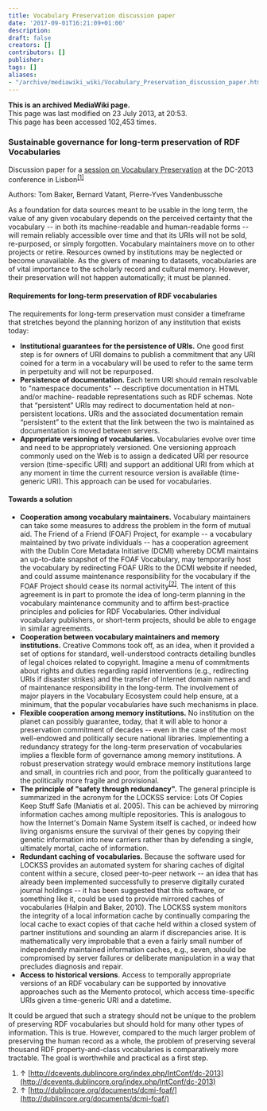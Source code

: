 ```yaml
---
title: Vocabulary Preservation discussion paper
date: '2017-09-01T16:21:09+01:00'
description: 
draft: false
creators: []
contributors: []
publisher: 
tags: []
aliases:
- "/archive/mediawiki_wiki/Vocabulary_Preservation_discussion_paper.html"
---
```


 **This is an archived MediaWiki page.**  
This page was last modified on 23 July 2013, at 20:53.  
This page has been accessed 102,453 times.

### Sustainable governance for long-term preservation of RDF Vocabularies 

Discussion paper for a [session on Vocabulary Preservation](/archive/mediawiki_wiki/Vocabulary_Preservation_session "Vocabulary Preservation session") at the DC-2013 conference in Lisbon<sup id="cite_ref-0" class="reference"><a href="#cite_note-0">[1]</a></sup>

Authors: Tom Baker, Bernard Vatant, Pierre-Yves Vandenbussche

As a foundation for data sources meant to be usable in the long term, the value of any given vocabulary depends on the perceived certainty that the vocabulary -- in both its machine-readable and human-readable forms -- will remain reliably accessible over time and that its URIs will not be sold, re-purposed, or simply forgotten. Vocabulary maintainers move on to other projects or retire. Resources owned by institutions may be neglected or become unavailable. As the givers of meaning to datasets, vocabularies are of vital importance to the scholarly record and cultural memory. However, their preservation will not happen automatically; it must be planned.

#### Requirements for long-term preservation of RDF vocabularies 

The requirements for long-term preservation must consider a timeframe that stretches beyond the planning horizon of any institution that exists today:

- **Institutional guarantees for the persistence of URIs.** One good first step is for owners of URI domains to publish a commitment that any URI coined for a term in a vocabulary will be used to refer to the same term in perpetuity and will not be repurposed. 
- **Persistence of documentation.** Each term URI should remain resolvable to "namespace documents" -- descriptive documentation in HTML and/or machine- readable representations such as RDF schemas. Note that “persistent” URIs may redirect to documentation held at non-persistent locations. URIs and the associated documentation remain “persistent” to the extent that the link between the two is maintained as documentation is moved between servers.
- **Appropriate versioning of vocabularies.** Vocabularies evolve over time and need to be appropriately versioned. One versioning approach commonly used on the Web is to assign a dedicated URI per resource version (time-specific URI) and support an additional URI from which at any moment in time the current resource version is available (time-generic URI). This approach can be used for vocabularies.

#### Towards a solution 

- **Cooperation among vocabulary maintainers.** Vocabulary maintainers can take some measures to address the problem in the form of mutual aid. The Friend of a Friend (FOAF) Project, for example -- a vocabulary maintained by two private individuals -- has a cooperation agreement with the Dublin Core Metadata Initiative (DCMI) whereby DCMI maintains an up-to-date snapshot of the FOAF Vocabulary, may temporarily host the vocabulary by redirecting FOAF URIs to the DCMI website if needed, and could assume maintenance responsibility for the vocabulary if the FOAF Project should cease its normal activity<sup id="cite_ref-1" class="reference"><a href="#cite_note-1">[2]</a></sup>. The intent of this agreement is in part to promote the idea of long-term planning in the vocabulary maintenance community and to affirm best-practice principles and policies for RDF Vocabularies. Other individual vocabulary publishers, or short-term projects, should be able to engage in similar agreements.
- **Cooperation between vocabulary maintainers and memory institutions.** Creative Commons took off, as an idea, when it provided a set of options for standard, well-understood contracts detailing bundles of legal choices related to copyright. Imagine a menu of commitments about rights and duties regarding rapid interventions (e.g., redirecting URIs if disaster strikes) and the transfer of Internet domain names and of maintenance responsibility in the long-term. The involvement of major players in the Vocabulary Ecosystem could help ensure, at a minimum, that the popular vocabularies have such mechanisms in place.
- **Flexible cooperation among memory institutions.** No institution on the planet can possibly guarantee, today, that it will able to honor a preservation commitment of decades -- even in the case of the most well-endowed and politically secure national libraries. Implementing a redundancy strategy for the long-term preservation of vocabularies implies a flexible form of governance among memory institutions. A robust preservation strategy would embrace memory institutions large and small, in countries rich and poor, from the politically guaranteed to the politically more fragile and provisional. 
- **The principle of "safety through redundancy".** The general principle is summarized in the acronym for the LOCKSS service: Lots Of Copies Keep Stuff Safe (Maniatis et al. 2005). This can be achieved by mirroring information caches among multiple repositories. This is analogous to how the Internet's Domain Name System itself is cached, or indeed how living organisms ensure the survival of their genes by copying their genetic information into new carriers rather than by defending a single, ultimately mortal, cache of information. 
- **Redundant caching of vocabularies.** Because the software used for LOCKSS provides an automated system for sharing caches of digital content within a secure, closed peer-to-peer network -- an idea that has already been implemented successfully to preserve digitally curated journal holdings -- it has been suggested that this software, or something like it, could be used to provide mirrored caches of vocabularies (Halpin and Baker, 2010). The LOCKSS system monitors the integrity of a local information cache by continually comparing the local cache to exact copies of that cache held within a closed system of partner institutions and sounding an alarm if discrepancies arise. It is mathematically very improbable that a even a fairly small number of independently maintained information caches, e.g., seven, should be compromised by server failures or deliberate manipulation in a way that precludes diagnosis and repair.
- **Access to historical versions**. Access to temporally appropriate versions of an RDF vocabulary can be supported by innovative approaches such as the Memento protocol, which access time-specific URIs given a time-generic URI and a datetime.

It could be argued that such a strategy should not be unique to the problem of preserving RDF vocabularies but should hold for many other types of information. This is true. However, compared to the much larger problem of preserving the human record as a whole, the problem of preserving several thousand RDF property-and-class vocabularies is comparatively more tractable. The goal is worthwhile and practical as a first step.

1. ↑ [http://dcevents.dublincore.org/index.php/IntConf/dc-2013](http://dcevents.dublincore.org/index.php/IntConf/dc-2013)
2. ↑ [http://dublincore.org/documents/dcmi-foaf/](http://dublincore.org/documents/dcmi-foaf/)

